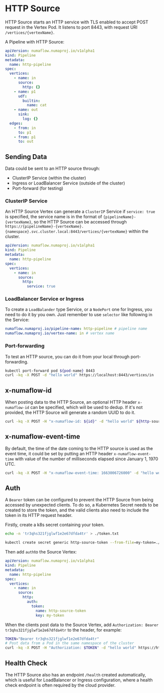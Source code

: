 # HTTP Source

HTTP Source starts an HTTP service with TLS enabled to accept POST request in the Vertex Pod. It listens to port 8443, with request URI `/vertices/{vertexName}`.

A Pipeline with HTTP Source:

```yaml
apiVersion: numaflow.numaproj.io/v1alpha1
kind: Pipeline
metadata:
  name: http-pipeline
spec:
  vertices:
    - name: in
      source:
        http: {}
    - name: p1
      udf:
        builtin:
          name: cat
    - name: out
      sink:
        log: {}
  edges:
    - from: in
      to: p1
    - from: p1
      to: out
```

## Sending Data

Data could be sent to an HTTP source through:

- ClusterIP Service (within the cluster)
- Ingress or LoadBalancer Service (outside of the cluster)
- Port-forward (for testing)

### ClusterIP Service

An HTTP Source Vertex can generate a `ClusterIP` Service if `service: true` is specified, the service name is in the format of `{pipelineName}-{vertexName}`, so the HTTP Source can be accessed through `https://{pipelineName}-{vertexName}.{namespace}.svc.cluster.local:8443/vertices/{vertexName}` within the cluster.

```yaml
apiVersion: numaflow.numaproj.io/v1alpha1
kind: Pipeline
metadata:
  name: http-pipeline
spec:
  vertices:
    - name: in
      source:
        http:
          service: true
```

### LoadBalancer Service or Ingress

To create a `LoadBalander` type Service, or a `NodePort` one for Ingress, you need to do it by you own. Just remember to use `selector` like following in the Service:

```yaml
numaflow.numaproj.io/pipeline-name: http-pipeline # pipeline name
numaflow.numaproj.io/vertex-name: in # vertex name
```

### Port-forwarding

To test an HTTP source, you can do it from your local through port-forwarding.

```sh
kubectl port-forward pod ${pod-name} 8443
curl -kq -X POST -d "hello world" https://localhost:8443/vertices/in
```

## x-numaflow-id

When posting data to the HTTP Source, an optional HTTP header `x-numaflow-id` can be specified, which will be used to dedup. If it's not provided, the HTTP Source will generate a random UUID to do it.

```sh
curl -kq -X POST -H "x-numaflow-id: ${id}" -d "hello world" ${http-source-url}
```

## x-numaflow-event-time

By default, the time of the date coming to the HTTP source is used as the event time, it could be set by putting an HTTP header `x-numaflow-event-time` with value of the number of milliseconds elapsed since January 1, 1970 UTC.

```sh
curl -kq -X POST -H "x-numaflow-event-time: 1663006726000" -d "hello world" ${http-source-url}
```

## Auth

A `Bearer` token can be configured to prevent the HTTP Source from being accessed by unexpected clients. To do so, a Kubernetes Secret needs to be created to store the token, and the valid clients also need to include the token in its HTTP request header.

Firstly, create a k8s secret containing your token.

```sh
echo -n 'tr3qhs321fjglwf1e2e67dfda4tr' > ./token.txt

kubectl create secret generic http-source-token --from-file=my-token=./token.txt
```

Then add `auth`to the Source Vertex:

```yaml
apiVersion: numaflow.numaproj.io/v1alpha1
kind: Pipeline
metadata:
  name: http-pipeline
spec:
  vertices:
    - name: in
      source:
        http:
          auth:
            token:
              name: http-source-token
              key: my-token
```

When the clients post data to the Source Vertex, add `Authorization: Bearer tr3qhs321fjglwf1e2e67dfda4tr` to the header, for example:

```sh
TOKEN="Bearer tr3qhs321fjglwf1e2e67dfda4tr"
# Post data from a Pod in the same namespace of the cluster
curl -kq -X POST -H "Authorization: $TOKEN" -d "hello world" https://http-pipeline-in:8443/vertices/in
```

## Health Check

The HTTP Source also has an endpoint `/health` created automatically, which is useful for LoadBalancer or Ingress configuration, where a health check endpoint is often required by the cloud provider.
